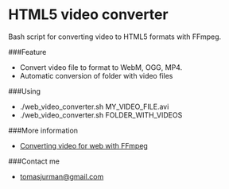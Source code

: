# HTML5 video converter
Bash script for converting video to HTML5 formats with FFmpeg.

###Feature
- Convert video file to format to WebM, OGG, MP4.
- Automatic conversion of folder with video files

###Using
- ./web_video_converter.sh MY_VIDEO_FILE.avi
- ./web_video_converter.sh FOLDER_WITH_VIDEOS

###More information
- [Converting video for web with FFmpeg](http://tomasjurman.blogspot.cz/2013/08/converting-video-for-web-with-ffmpeg.html)

###Contact me
- tomasjurman@gmail.com

